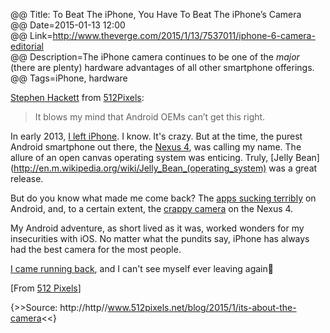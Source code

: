 @@ Title: To Beat The iPhone, You Have To Beat The iPhone’s Camera  
@@ Date=2015-01-13 12:00  
@@ Link=http://www.theverge.com/2015/1/13/7537011/iphone-6-camera-editorial  
@@ Description=The iPhone camera continues to be one of the *major* (there are plenty) hardware advantages of all other smartphone offerings.  
@@ Tags=iPhone, hardware  

[Stephen Hackett](http://www.twitter.com/ismh) from [512Pixels](http://www.512pixels.net):
>It blows my mind that Android OEMs can’t get this right.

In early 2013, [I left iPhone](http://instagram.com/p/XImbvKwz8i/). I know. It's crazy. But at the time, the purest Android smartphone out there, the [Nexus 4](http://en.m.wikipedia.org/wiki/Nexus_4), was calling my name. The allure of an open canvas operating system was enticing. Truly, [Jelly Bean](http://en.m.wikipedia.org/wiki/Jelly_Bean_(operating_system) was a great release. 

But do you know what made me come back? The [apps sucking terribly](http://my2cents4theday.blogspot.com/2012/03/why-android-apps-especially-tablet-apps.html) on Android, and, to a certain extent, the [crappy camera](http://www.theverge.com/2012/11/2/3590542/nexus-4-camera-samples) on the Nexus 4. 

My Android adventure, as short lived as it was, worked wonders for my insecurities with iOS. No matter what the pundits say, iPhone has always had the best camera for the most people. 

[I came running back](http://instagram.com/p/Z6lTaiQz6o/), and I can't see myself ever leaving again📱

[From [512 Pixels](http://www.512pixels.net/blog/2015/1/its-about-the-camera)]

{>>Source: http://http//www.512pixels.net/blog/2015/1/its-about-the-camera<<}
